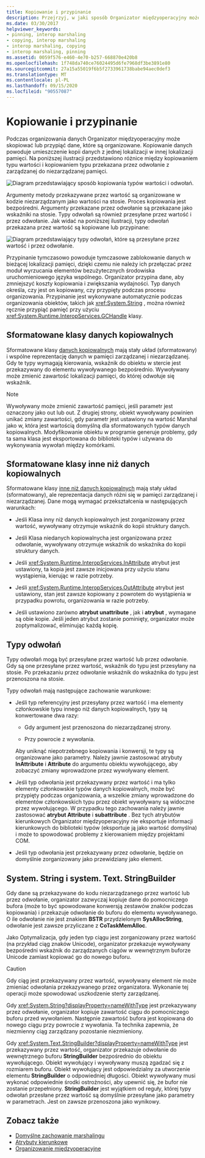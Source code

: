 ```yaml
---
title: Kopiowanie i przypinanie
description: Przejrzyj, w jaki sposób Organizator międzyoperacyjny może skopiować lub przypiąć dane, które są organizowane. Kopiowanie danych umieszcza kopię danych z jednej lokalizacji w innej lokalizacji.
ms.date: 03/30/2017
helpviewer_keywords:
- pinning, interop marshaling
- copying, interop marshaling
- interop marshaling, copying
- interop marshaling, pinning
ms.assetid: 0059f576-e460-4e70-b257-668870e420b8
ms.openlocfilehash: 1f748da740ce76024495d6fe7968df3be3891e80
ms.sourcegitcommit: 27a15a55019f6b5f2733961738babe94aec0def3
ms.translationtype: MT
ms.contentlocale: pl-PL
ms.lasthandoff: 09/15/2020
ms.locfileid: "90557087"
---
```

# <a name="copying-and-pinning"></a>Kopiowanie i przypinanie

Podczas organizowania danych Organizator międzyoperacyjny może skopiować lub przypiąć dane, które są organizowane. Kopiowanie danych powoduje umieszczenie kopii danych z jednej lokalizacji w innej lokalizacji pamięci. Na poniższej ilustracji przedstawiono różnice między kopiowaniem typu wartości i kopiowaniem typu przekazana przez odwołanie z zarządzanej do niezarządzanej pamięci.

![Diagram przedstawiający sposób kopiowania typów wartości i odwołań.](./media/copying-and-pinning/interop-marshal-copy.gif)

Argumenty metody przekazywane przez wartość są organizowane w kodzie niezarządzanym jako wartości na stosie. Proces kopiowania jest bezpośredni. Argumenty przekazane przez odwołanie są przekazane jako wskaźniki na stosie. Typy odwołań są również przesyłane przez wartość i przez odwołanie. Jak widać na poniższej ilustracji, typy odwołań przekazana przez wartość są kopiowane lub przypinane:

![Diagram przedstawiający typy odwołań, które są przesyłane przez wartość i przez odwołanie.](./media/copying-and-pinning/interop-marshal-reference-pin.gif)

Przypinanie tymczasowo powoduje tymczasowe zablokowanie danych w bieżącej lokalizacji pamięci, dzięki czemu nie należy ich przełączać przez moduł wyrzucania elementów bezużytecznych środowiska uruchomieniowego języka wspólnego. Organizator przypina dane, aby zmniejszyć koszty kopiowania i zwiększania wydajności. Typ danych określa, czy jest on kopiowany, czy przypięty podczas procesu organizowania.  Przypinanie jest wykonywane automatycznie podczas organizowania obiektów, takich jak <xref:System.String> , można również ręcznie przypiąć pamięć przy użyciu <xref:System.Runtime.InteropServices.GCHandle> klasy.

## <a name="formatted-blittable-classes"></a>Sformatowane klasy danych kopiowalnych

Sformatowane klasy [danych kopiowalnych](blittable-and-non-blittable-types.md) mają stały układ (sformatowany) i wspólne reprezentację danych w pamięci zarządzanej i niezarządzanej. Gdy te typy wymagają kierowania, wskaźnik do obiektu w stercie jest przekazywany do elementu wywoływanego bezpośrednio. Wywoływany może zmienić zawartość lokalizacji pamięci, do której odwołuje się wskaźnik.

> [!NOTE]
> Wywoływany może zmienić zawartość pamięci, jeśli parametr jest oznaczony jako out lub out. Z drugiej strony, obiekt wywoływany powinien unikać zmiany zawartości, gdy parametr jest ustawiony na wartość Marshal jako w, która jest wartością domyślną dla sformatowanych typów danych kopiowalnych. Modyfikowanie obiektu w programie generuje problemy, gdy ta sama klasa jest eksportowana do biblioteki typów i używana do wykonywania wywołań między komórkami.

## <a name="formatted-non-blittable-classes"></a>Sformatowane klasy inne niż danych kopiowalnych

Sformatowane klasy [inne niż danych kopiowalnych](blittable-and-non-blittable-types.md) mają stały układ (sformatowany), ale reprezentacja danych różni się w pamięci zarządzanej i niezarządzanej. Dane mogą wymagać przekształcenia w następujących warunkach:

- Jeśli Klasa inny niż danych kopiowalnych jest zorganizowany przez wartość, wywoływany otrzymuje wskaźnik do kopii struktury danych.

- Jeśli Klasa niedanych kopiowalnycha jest organizowana przez odwołanie, wywoływany otrzymuje wskaźnik do wskaźnika do kopii struktury danych.

- Jeśli <xref:System.Runtime.InteropServices.InAttribute> atrybut jest ustawiony, ta kopia jest zawsze inicjowana przy użyciu stanu wystąpienia, kierując w razie potrzeby.

- Jeśli <xref:System.Runtime.InteropServices.OutAttribute> atrybut jest ustawiony, stan jest zawsze kopiowany z powrotem do wystąpienia w przypadku powrotu, organizowania w razie potrzeby.

- Jeśli ustawiono zarówno **atrybut unattribute** , jak i **atrybut** , wymagane są obie kopie. Jeśli jeden atrybut zostanie pominięty, organizator może zoptymalizować, eliminując każdą kopię.

## <a name="reference-types"></a>Typy odwołań

Typy odwołań mogą być przesyłane przez wartość lub przez odwołanie. Gdy są one przesyłane przez wartość, wskaźnik do typu jest przesyłany na stosie. Po przekazaniu przez odwołanie wskaźnik do wskaźnika do typu jest przenoszona na stosie.

Typy odwołań mają następujące zachowanie warunkowe:

- Jeśli typ referencyjny jest przesyłany przez wartość i ma elementy członkowskie typu innego niż danych kopiowalnych, typy są konwertowane dwa razy:

  - Gdy argument jest przenoszona do niezarządzanej strony.

  - Przy powrocie z wywołania.

  Aby uniknąć niepotrzebnego kopiowania i konwersji, te typy są organizowane jako parametry. Należy jawnie zastosować atrybuty **InAttribute** i **Attribute** do argumentu obiektu wywołującego, aby zobaczyć zmiany wprowadzone przez wywoływany element.

- Jeśli typ odwołania jest przekazywany przez wartość i ma tylko elementy członkowskie typów danych kopiowalnych, może być przypięty podczas organizowania, a wszelkie zmiany wprowadzone do elementów członkowskich typu przez obiekt wywoływany są widoczne przez wywołującego. W przypadku tego zachowania należy jawnie zastosować **atrybut Attribute** i **subattribute** . Bez tych atrybutów kierunkowych Organizator międzyoperacyjny nie eksportuje informacji kierunkowych do biblioteki typów (eksportuje ją jako wartość domyślna) i może to spowodować problemy z kierowaniem między projektami COM.

- Jeśli typ odwołania jest przekazywany przez odwołanie, będzie on domyślnie zorganizowany jako przewidziany jako element.

## <a name="systemstring-and-systemtextstringbuilder"></a>System. String i system. Text. StringBuilder

Gdy dane są przekazywane do kodu niezarządzanego przez wartość lub przez odwołanie, organizator zazwyczaj kopiuje dane do pomocniczego bufora (może to być spowodowane konwersją zestawów znaków podczas kopiowania) i przekazuje odwołanie do buforu do elementu wywoływanego. O ile odwołanie nie jest znakiem **BSTR** przydzielonym **SysAllocString**, odwołanie jest zawsze przyliczane z **CoTaskMemAlloc**.

Jako Optymalizacja, gdy jeden typ ciągu jest zorganizowany przez wartość (na przykład ciąg znaków Unicode), organizator przekazuje wywoływany bezpośredni wskaźnik do zarządzanych ciągów w wewnętrznym buforze Unicode zamiast kopiować go do nowego buforu.

> [!CAUTION]
> Gdy ciąg jest przekazywany przez wartość, wywoływany element nie może zmieniać odwołania przekazywanego przez organizatora. Wykonanie tej operacji może spowodować uszkodzenie sterty zarządzanej.

Gdy <xref:System.String?displayProperty=nameWithType> jest przekazywany przez odwołanie, organizator kopiuje zawartość ciągu do pomocniczego buforu przed wywołaniem. Następnie zawartość bufora jest kopiowana do nowego ciągu przy powrocie z wywołania. Ta technika zapewnia, że niezmienny ciąg zarządzany pozostanie niezmieniony.

Gdy <xref:System.Text.StringBuilder?displayProperty=nameWithType> jest przekazywany przez wartość, organizator przekazuje odwołanie do wewnętrznego buforu **StringBuilder** bezpośrednio do obiektu wywołującego. Obiekt wywołujący i wywoływany muszą zgadzać się z rozmiarem buforu. Obiekt wywołujący jest odpowiedzialny za utworzenie elementu **StringBuilder** o odpowiedniej długości. Obiekt wywoływany musi wykonać odpowiednie środki ostrożności, aby upewnić się, że bufor nie zostanie przepełniony. **StringBuilder** jest wyjątkiem od reguły, której typy odwołań przesłane przez wartość są domyślnie przesyłane jako parametry w parametrach. Jest on zawsze przenoszona jako wynikowy.

## <a name="see-also"></a>Zobacz także

- [Domyślne zachowanie marshalingu](default-marshaling-behavior.md)
- [Atrybuty kierunkowe](/previous-versions/dotnet/netframework-4.0/77e6taeh(v=vs.100))
- [Organizowanie międzyoperacyjne](interop-marshaling.md)
